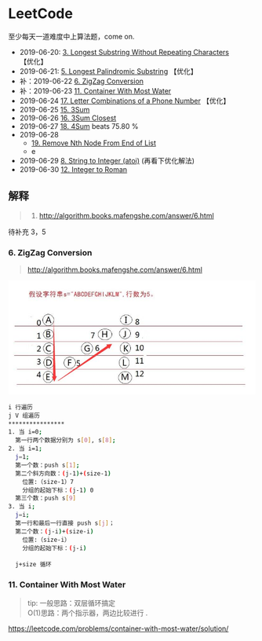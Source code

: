 # LeetCode

至少每天一道难度中上算法题，come on.

- 2019-06-20: [3. Longest Substring Without Repeating Characters](https://leetcode.com/problems/longest-substring-without-repeating-characters/) 【优化】
- 2019-06-21: [5. Longest Palindromic Substring](https://leetcode.com/problems/longest-palindromic-substring/submissions/) 【优化】
- 补：2019-06-22 [6. ZigZag Conversion](https://leetcode.com/problems/zigzag-conversion/)
- 补：2019-06-23 [11. Container With Most Water](https://leetcode.com/problems/container-with-most-water/)
- 2019-06-24 [17. Letter Combinations of a Phone Number](https://leetcode.com/problems/letter-combinations-of-a-phone-number/) 【优化】
- 2019-06-25 [15. 3Sum](https://leetcode.com/problems/3sum/)
- 2019-06-26 [16. 3Sum Closest](https://leetcode.com/problems/3sum-closest/)
- 2019-06-27 [18. 4Sum](https://leetcode.com/problems/4sum/) beats 75.80 % 
- 2019-06-28
  - [19. Remove Nth Node From End of List](https://leetcode.com/problems/remove-nth-node-from-end-of-list/submissions/)
  - e
- 2019-06-29 [8. String to Integer (atoi)](https://leetcode.com/problems/string-to-integer-atoi/) (再看下优化解法)
- 2019-06-30 [12. Integer to Roman](https://leetcode.com/problems/integer-to-roman/)

## 解释

> 1. http://algorithm.books.mafengshe.com/answer/6.html

待补充 3，5

### 6. ZigZag Conversion
> http://algorithm.books.mafengshe.com/answer/6.html  

  <img src="assets/6-1.png" />

  ```bash
  i 行遍历
  j V 组遍历
  ****************
  1. 当 i=0;
    第一行两个数据分别为 s[0], s[8];
  2. 当 i=1;
    j=1;
    第一个数：push s[1];
    第二个斜方向数：(j-1)+(size-1)
      位置:（size-1）7
      分组的起始下标：(j-1) 0
    第三个数：push s[9]
  3. 当 i;
    j=i;
    第一行和最后一行直接 push s[j]；
    第二个数：(j-i)+(size-i)
      位置:（size-i）
      分组的起始下标：(j-i)

    j+size 循环
  ```
### 11. Container With Most Water
> tip: 
 一般思路：双层循环搞定  
 O(1)思路：两个指示器，两边比较进行 .
   
https://leetcode.com/problems/container-with-most-water/solution/

